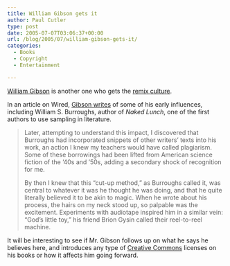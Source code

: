 ```yaml
---
title: William Gibson gets it
author: Paul Cutler
type: post
date: 2005-07-07T03:06:37+00:00
url: /blog/2005/07/william-gibson-gets-it/
categories:
  - Books
  - Copyright
  - Entertainment

---
```

[William Gibson][1] is another one who gets the [remix culture][2].

In an article on Wired, [Gibson writes][3] of some of his early influences, including William S. Burroughs, author of _Naked Lunch_, one of the first authors to use sampling in literature.

> Later, attempting to understand this impact, I discovered that Burroughs had incorporated snippets of other writers&#8217; texts into his work, an action I knew my teachers would have called plagiarism. Some of these borrowings had been lifted from American science fiction of the &#8217;40s and &#8217;50s, adding a secondary shock of recognition for me.
> 
> By then I knew that this &#8220;cut-up method,&#8221; as Burroughs called it, was central to whatever it was he thought he was doing, and that he quite literally believed it to be akin to magic. When he wrote about his process, the hairs on my neck stood up, so palpable was the excitement. Experiments with audiotape inspired him in a similar vein: &#8220;God&#8217;s little toy,&#8221; his friend Brion Gysin called their reel-to-reel machine. 

It will be interesting to see if Mr. Gibson follows up on what he says he believes here, and introduces any type of [Creative Commons][4] licenses on his books or how it affects him going forward.

 [1]: http://www.williamgibsonbooks.com/index.asp
 [2]: http://en.wikipedia.org/wiki/Remix_culture
 [3]: http://www.wired.com/wired/archive/13.07/gibson.html
 [4]: http://creativecommons.org/